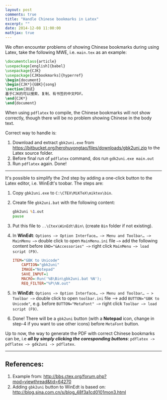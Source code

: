 ```yaml
---
layout: post
comments: true
title: "Handle Chinese bookmarks in Latex"
excerpt: ""
date: 2014-12-08 11:00:00
mathjax: true
---
```


We often encounter problems of showing Chinese bookmarks during using Latex, take the following MWE, i.e. `main.tex` as an example:

```tex
\documentclass{article}
\usepackage[english]{babel}
\usepackage{CJK}
\usepackage[CJKbookmarks]{hyperref}
\begin{document}
\begin{CJK*}{GBK}{song}
\section{测试}
基于CJK的可以搜索、复制、有书签的中文PDF。
\end{CJK*}
\end{document}
```

When using `pdflatex` to compile, the Chinese bookmarks will not show correctly, though there will be no problem showing Chinese in the body text.

Correct way to handle is:
1. Download and extract `gbk2uni.exe` from https://bitbucket.org/herohuyongtao/files/downloads/gbk2uni.zip to the Latex source folder.
2. Before final run of `pdflatex` command, dos run `gdk2uni.exe main.out`
3. Run `pdflatex` again. Done!

---
It's possible to simplify the 2nd step by adding a one-click button to the Latex editor, i.e. WinEdt's toobar. The steps are:
1. Copy `gbk2uni.exe` to `C:\CTEX\MiKTeX\miktex\bin`.
2. Create file `gbk2uni.bat` with the following content:

    ```bat
    gbk2uni %1.out
    pause
    ```
3. Put this file to `..\Ctex\WinEdt\Bin\` (create `Bin` folder if not existing).
4. In **WinEdt**: `Options –> Option Interface… –> Menu and Toolbar… –> MainMenu –>` double click to open `MainMenu.ini` file `–>` add the following content before `END="&Accessories" –>` right click `MainMenu –> load script (F9)`.

    ```ini
    ITEM="GBK to Unicode"
        CAPTION="gbk2uni"
        IMAGE="Notepad"
        SAVE_INPUT=1
        MACRO=:Run('%B\Bin\gbk2uni.bat %N');
        REQ_FILTER="%P\%N.out"
    ```
5. In **WinEdt**: `Options –> Option Interface… –> Menu and Toolbar… – > Toolbar –>` double click to open `toolbar.ini` file –> add `BUTTON="GBK to Unicode"`, e.g. before `BUTTON="MetaFont" –>` right click `Toolbar –> load script (F9)`.
6. Done! There will be a `gbk2uni` button (with a **Notepad** icon, change in step-4 if you want to use other icons) before `MetaFont` button.

Up to now, the way to generate the PDF with correct Chinese bookmarks can be, i.e ***all by simply clicking the coresponding buttons***: `pdflatex -> pdflatex –> gdk2uni -> pdflatex`.

---
## References:
1. Example from: http://bbs.ctex.org/forum.php?mod=viewthread&tid=64270
2. Adding `gbk2uni` button to WinEdt is based on: http://blog.sina.com.cn/s/blog_48f3a1cd0101mon3.html
